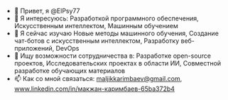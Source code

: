 - 👋 Привет, я @ElPsy77
- 👀 Я интересуюсь: Разработкой программного обеспечения, Искусственным интеллектом, Машинным обучением
- 🌱 Я сейчас изучаю Новые методы машинного обучения, Создание чат-ботов с искусственным интеллектом, Разработку веб-приложений, DevOps
- 💞️ Ищу возможности сотрудничества в: Разработке open-source проектов, Исследовательских проектах в области ИИ, Совместной разработке обучающих материалов
- 📫 Как со мной связаться: maljikkarimbaev@gmail.com, www.linkedin.com/in/макжан-каримбаев-65ba372b4


<!---
ElPsy77/ElPsy77 is a ✨ special ✨ repository because its `README.md` (this file) appears on your GitHub profile.
You can click the Preview link to take a look at your changes.
--->
